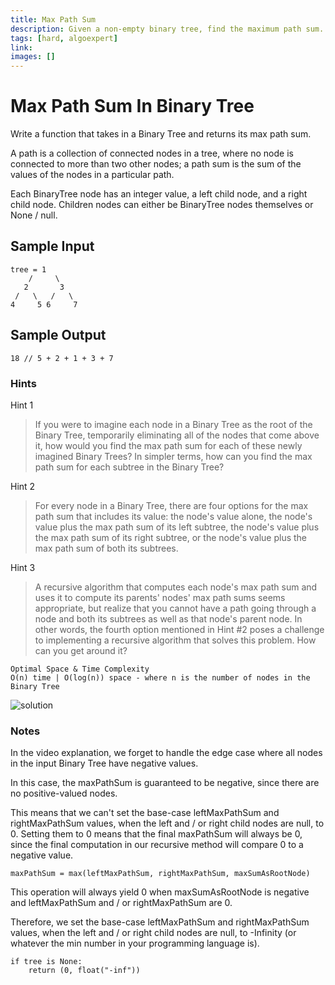 ```yaml
---
title: Max Path Sum
description: Given a non-empty binary tree, find the maximum path sum.
tags: [hard, algoexpert]
link: 
images: []
---
```


# Max Path Sum In Binary Tree

Write a function that takes in a Binary Tree and returns its max path sum.

A path is a collection of connected nodes in a tree, where no node is connected to more than two other nodes; a path sum is the sum of the values of the nodes in a particular path.

Each BinaryTree node has an integer value, a left child node, and a right child node. Children nodes can either be BinaryTree nodes themselves or None / null.

## Sample Input
```
tree = 1
    /     \
   2       3
 /   \   /   \
4     5 6     7
```

## Sample Output
```
18 // 5 + 2 + 1 + 3 + 7
```

### Hints

Hint 1
> If you were to imagine each node in a Binary Tree as the root of the Binary Tree, temporarily eliminating all of the nodes that come above it, how would you find the max path sum for each of these newly imagined Binary Trees? In simpler terms, how can you find the max path sum for each subtree in the Binary Tree?

Hint 2
> For every node in a Binary Tree, there are four options for the max path sum that includes its value: the node's value alone, the node's value plus the max path sum of its left subtree, the node's value plus the max path sum of its right subtree, or the node's value plus the max path sum of both its subtrees.

Hint 3
> A recursive algorithm that computes each node's max path sum and uses it to compute its parents' nodes' max path sums seems appropriate, but realize that you cannot have a path going through a node and both its subtrees as well as that node's parent node. In other words, the fourth option mentioned in Hint #2 poses a challenge to implementing a recursive algorithm that solves this problem. How can you get around it?

```
Optimal Space & Time Complexity
O(n) time | O(log(n)) space - where n is the number of nodes in the Binary Tree
```

![solution](pseudocode.png)

### Notes

In the video explanation, we forget to handle the edge case where all nodes in the input Binary Tree have negative values.

In this case, the maxPathSum is guaranteed to be negative, since there are no positive-valued nodes.

This means that we can't set the base-case leftMaxPathSum and rightMaxPathSum values, when the left and / or right child nodes are null, to 0. Setting them to 0 means that the final maxPathSum will always be 0, since the final computation in our recursive method will compare 0 to a negative value.

```
maxPathSum = max(leftMaxPathSum, rightMaxPathSum, maxSumAsRootNode)
```
This operation will always yield 0 when maxSumAsRootNode is negative and leftMaxPathSum and / or rightMaxPathSum are 0.

Therefore, we set the base-case leftMaxPathSum and rightMaxPathSum values, when the left and / or right child nodes are null, to -Infinity (or whatever the min number in your programming language is).

```
if tree is None:
    return (0, float("-inf"))
```

